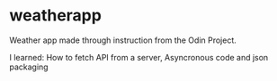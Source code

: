 # weatherapp
Weather app made through instruction from the Odin Project.

I learned: 
How to fetch API from a server,
Asyncronous code and json packaging
